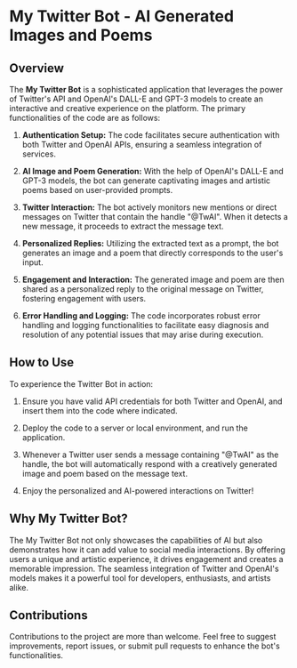 # My Twitter Bot - AI Generated Images and Poems

## Overview

The **My Twitter Bot** is a sophisticated application that leverages the power of Twitter's API and OpenAI's DALL-E and GPT-3 models to create an interactive and creative experience on the platform. The primary functionalities of the code are as follows:

1. **Authentication Setup:** The code facilitates secure authentication with both Twitter and OpenAI APIs, ensuring a seamless integration of services.

2. **AI Image and Poem Generation:** With the help of OpenAI's DALL-E and GPT-3 models, the bot can generate captivating images and artistic poems based on user-provided prompts.

3. **Twitter Interaction:** The bot actively monitors new mentions or direct messages on Twitter that contain the handle "@TwAI". When it detects a new message, it proceeds to extract the message text.

4. **Personalized Replies:** Utilizing the extracted text as a prompt, the bot generates an image and a poem that directly corresponds to the user's input.

5. **Engagement and Interaction:** The generated image and poem are then shared as a personalized reply to the original message on Twitter, fostering engagement with users.

6. **Error Handling and Logging:** The code incorporates robust error handling and logging functionalities to facilitate easy diagnosis and resolution of any potential issues that may arise during execution.

## How to Use

To experience the Twitter Bot in action:

1. Ensure you have valid API credentials for both Twitter and OpenAI, and insert them into the code where indicated.

2. Deploy the code to a server or local environment, and run the application.

3. Whenever a Twitter user sends a message containing "@TwAI" as the handle, the bot will automatically respond with a creatively generated image and poem based on the message text.

4. Enjoy the personalized and AI-powered interactions on Twitter!

## Why My Twitter Bot?

The My Twitter Bot not only showcases the capabilities of AI but also demonstrates how it can add value to social media interactions. By offering users a unique and artistic experience, it drives engagement and creates a memorable impression. The seamless integration of Twitter and OpenAI's models makes it a powerful tool for developers, enthusiasts, and artists alike.

## Contributions

Contributions to the project are more than welcome. Feel free to suggest improvements, report issues, or submit pull requests to enhance the bot's functionalities.
